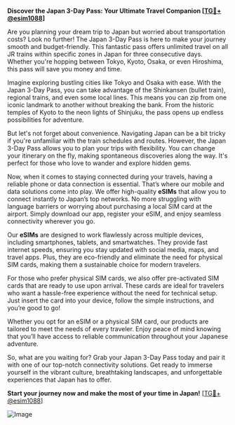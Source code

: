 **Discover the Japan 3-Day Pass: Your Ultimate Travel Companion [[TG💪+ @esim1088](https://t.me/s/esim1088)]**

Are you planning your dream trip to Japan but worried about transportation costs? Look no further! The Japan 3-Day Pass is here to make your journey smooth and budget-friendly. This fantastic pass offers unlimited travel on all JR trains within specific zones in Japan for three consecutive days. Whether you're hopping between Tokyo, Kyoto, Osaka, or even Hiroshima, this pass will save you money and time.

Imagine exploring bustling cities like Tokyo and Osaka with ease. With the Japan 3-Day Pass, you can take advantage of the Shinkansen (bullet train), regional trains, and even some local lines. This means you can zip from one iconic landmark to another without breaking the bank. From the historic temples of Kyoto to the neon lights of Shinjuku, the pass opens up endless possibilities for adventure.

But let's not forget about convenience. Navigating Japan can be a bit tricky if you're unfamiliar with the train schedules and routes. However, the Japan 3-Day Pass allows you to plan your trips with flexibility. You can change your itinerary on the fly, making spontaneous discoveries along the way. It's perfect for those who love to wander and explore hidden gems.

Now, when it comes to staying connected during your travels, having a reliable phone or data connection is essential. That’s where our mobile and data solutions come into play. We offer high-quality **eSIMs** that allow you to connect instantly to Japan’s top networks. No more struggling with language barriers or worrying about purchasing a local SIM card at the airport. Simply download our app, register your eSIM, and enjoy seamless connectivity wherever you go.

Our **eSIMs** are designed to work flawlessly across multiple devices, including smartphones, tablets, and smartwatches. They provide fast internet speeds, ensuring you stay updated with social media, maps, and travel apps. Plus, they are eco-friendly and eliminate the need for physical SIM cards, making them a sustainable choice for modern travelers.

For those who prefer physical SIM cards, we also offer pre-activated SIM cards that are ready to use upon arrival. These cards are ideal for travelers who want a hassle-free experience without the need for technical setup. Just insert the card into your device, follow the simple instructions, and you’re good to go!

Whether you opt for an eSIM or a physical SIM card, our products are tailored to meet the needs of every traveler. Enjoy peace of mind knowing that you’ll have access to reliable communication throughout your Japanese adventure.

So, what are you waiting for? Grab your Japan 3-Day Pass today and pair it with one of our top-notch connectivity solutions. Get ready to immerse yourself in the vibrant culture, breathtaking landscapes, and unforgettable experiences that Japan has to offer. 

**Start your journey now and make the most of your time in Japan!** [[TG💪+ @esim1088](https://t.me/s/esim1088)] 

![Image](https://i.postimg.cc/Y0z9fWf4/image.png)